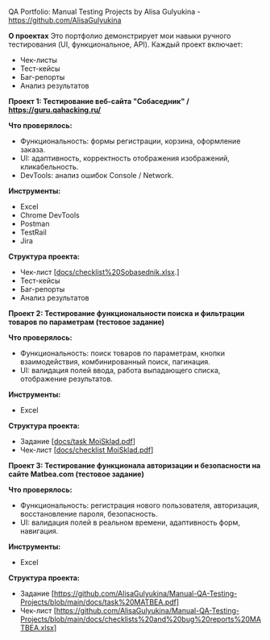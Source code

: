 QA Portfolio: Manual Testing Projects
by Alisa Gulyukina - https://github.com/AlisaGulyukina

**О проектах**
Это портфолио демонстрирует мои навыки ручного тестирования (UI, функциональное, API). Каждый проект включает:  
- Чек-листы  
- Тест-кейсы  
- Баг-репорты  
- Анализ результатов

**Проект 1: Тестирование веб-сайта "Собаседник" / https://guru.qahacking.ru/**

**Что проверялось:**  
- Функциональность: формы регистрации, корзина, оформление заказа.  
- UI: адаптивность, корректность отображения изображений, кликабельность.
- DevTools: анализ ошибок Console / Network.

**Инструменты:**
- Excel
- Chrome DevTools
- Postman
- TestRail
- Jira

**Структура проекта:**
- Чек-лист [[docs/checklist%20Sobasednik.xlsx](https://github.com/AlisaGulyukina/Manual-QA-Testing-Projects/blob/main/docs/checklist%20Sobasednik.xlsx).]
- Тест-кейсы
- Баг-репорты
- Анализ результатов

**Проект 2: Тестирование функциональности поиска и фильтрации товаров по параметрам (тестовое задание)**

**Что проверялось:**  
- Функциональность: поиск товаров по параметрам, кнопки взаимодействия, комбинированный поиск, пагинация.  
- UI: валидация полей ввода, работа выпадающего списка, отображение результатов.

**Инструменты:**
- Excel

**Структура проекта:**
- Задание [[docs/task MoiSklad.pdf](https://github.com/AlisaGulyukina/Manual-QA-Testing-Projects/blob/main/docs/task%20MoiSklad.pdf)]
- Чек-лист [[docs/checklist MoiSklad.pdf](https://github.com/AlisaGulyukina/Manual-QA-Testing-Projects/blob/main/docs/checklist%20MoiSklad.pdf)]

**Проект 3: Тестирование функционала авторизации и безопасности на сайте Matbea.com (тестовое задание)**

**Что проверялось:**  
- Функциональность: регистрация нового пользователя, авторизация, восстановление пароля, безопасность.
- UI: валидация полей в реальном времени, адаптивность форм, навигация.

**Инструменты:**
- Excel

**Структура проекта:**
- Задание [https://github.com/AlisaGulyukina/Manual-QA-Testing-Projects/blob/main/docs/task%20MATBEA.pdf]
- Чек-лист [https://github.com/AlisaGulyukina/Manual-QA-Testing-Projects/blob/main/docs/checklists%20and%20bug%20reports%20MATBEA.xlsx]
